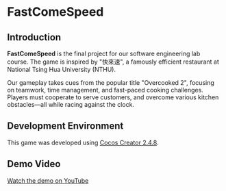 # FastComeSpeed

## Introduction
**FastComeSpeed** is the final project for our software engineering lab course. The game is inspired by "快來速", a famously efficient restaurant at National Tsing Hua University (NTHU).

Our gameplay takes cues from the popular title "Overcooked 2", focusing on teamwork, time management, and fast-paced cooking challenges. Players must cooperate to serve customers, and overcome various kitchen obstacles—all while racing against the clock.

## Development Environment
This game was developed using [Cocos Creator 2.4.8](https://www.cocos.com/en/creator).

## Demo Video
[Watch the demo on YouTube](https://youtu.be/Yj3yRsCDkm8?si=QoSEyl293Ap5Ne8w)
